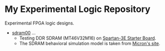 # My Experimental Logic Repository

Experimental FPGA logic designs.

- [sdram00](./sdram00/) ...
  - Testing DDR SDRAM (MT46V32M16) on [Spartan-3E Starter Board](http://www.digilentinc.com/Products/Detail.cfm?Prod=S3EBOARD).
  - The SDRAM behavioral simulation model is taken from
    [Micron's site](http://www.micron.com/parts/dram/ddr-sdram/mt46v32m16tg-6t-l).

